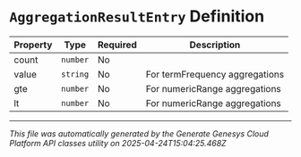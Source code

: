 # `AggregationResultEntry` Definition

| Property | Type | Required | Description |
|----------|------|----------|-------------|
| count | `number` | No |  |
| value | `string` | No | For termFrequency aggregations |
| gte | `number` | No | For numericRange aggregations |
| lt | `number` | No | For numericRange aggregations |

---

*This file was automatically generated by the Generate Genesys Cloud Platform API classes utility on 2025-04-24T15:04:25.468Z*